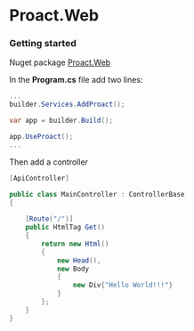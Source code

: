 # Proact.Web

### Getting started

Nuget package [Proact.Web](https://www.nuget.org/packages/Proact.Web/)

In the **Program.cs** file add two lines: 

```csharp
...
builder.Services.AddProact();

var app = builder.Build();

app.UseProact();
...
```

Then add a controller
```csharp
[ApiController]

public class MainController : ControllerBase
{
    
    [Route("/")]
    public HtmlTag Get()
    {
        return new Html()
        {
            new Head(),
            new Body
            {
                new Div{"Hello World!!!"}
            }
        };
    }
}
```
